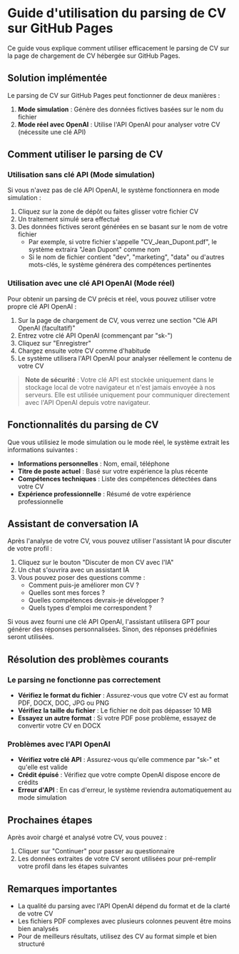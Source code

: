 # Guide d'utilisation du parsing de CV sur GitHub Pages

Ce guide vous explique comment utiliser efficacement le parsing de CV sur la page de chargement de CV hébergée sur GitHub Pages.

## Solution implémentée

Le parsing de CV sur GitHub Pages peut fonctionner de deux manières :

1. **Mode simulation** : Génère des données fictives basées sur le nom du fichier
2. **Mode réel avec OpenAI** : Utilise l'API OpenAI pour analyser votre CV (nécessite une clé API)

## Comment utiliser le parsing de CV

### Utilisation sans clé API (Mode simulation)

Si vous n'avez pas de clé API OpenAI, le système fonctionnera en mode simulation :

1. Cliquez sur la zone de dépôt ou faites glisser votre fichier CV
2. Un traitement simulé sera effectué
3. Des données fictives seront générées en se basant sur le nom de votre fichier
   - Par exemple, si votre fichier s'appelle "CV_Jean_Dupont.pdf", le système extraira "Jean Dupont" comme nom
   - Si le nom de fichier contient "dev", "marketing", "data" ou d'autres mots-clés, le système générera des compétences pertinentes

### Utilisation avec une clé API OpenAI (Mode réel)

Pour obtenir un parsing de CV précis et réel, vous pouvez utiliser votre propre clé API OpenAI :

1. Sur la page de chargement de CV, vous verrez une section "Clé API OpenAI (facultatif)"
2. Entrez votre clé API OpenAI (commençant par "sk-")
3. Cliquez sur "Enregistrer"
4. Chargez ensuite votre CV comme d'habitude
5. Le système utilisera l'API OpenAI pour analyser réellement le contenu de votre CV

> **Note de sécurité** : Votre clé API est stockée uniquement dans le stockage local de votre navigateur et n'est jamais envoyée à nos serveurs. Elle est utilisée uniquement pour communiquer directement avec l'API OpenAI depuis votre navigateur.

## Fonctionnalités du parsing de CV

Que vous utilisiez le mode simulation ou le mode réel, le système extrait les informations suivantes :

- **Informations personnelles** : Nom, email, téléphone
- **Titre de poste actuel** : Basé sur votre expérience la plus récente
- **Compétences techniques** : Liste des compétences détectées dans votre CV
- **Expérience professionnelle** : Résumé de votre expérience professionnelle

## Assistant de conversation IA

Après l'analyse de votre CV, vous pouvez utiliser l'assistant IA pour discuter de votre profil :

1. Cliquez sur le bouton "Discuter de mon CV avec l'IA"
2. Un chat s'ouvrira avec un assistant IA
3. Vous pouvez poser des questions comme :
   - Comment puis-je améliorer mon CV ?
   - Quelles sont mes forces ?
   - Quelles compétences devrais-je développer ?
   - Quels types d'emploi me correspondent ?

Si vous avez fourni une clé API OpenAI, l'assistant utilisera GPT pour générer des réponses personnalisées. Sinon, des réponses prédéfinies seront utilisées.

## Résolution des problèmes courants

### Le parsing ne fonctionne pas correctement

- **Vérifiez le format du fichier** : Assurez-vous que votre CV est au format PDF, DOCX, DOC, JPG ou PNG
- **Vérifiez la taille du fichier** : Le fichier ne doit pas dépasser 10 MB
- **Essayez un autre format** : Si votre PDF pose problème, essayez de convertir votre CV en DOCX

### Problèmes avec l'API OpenAI

- **Vérifiez votre clé API** : Assurez-vous qu'elle commence par "sk-" et qu'elle est valide
- **Crédit épuisé** : Vérifiez que votre compte OpenAI dispose encore de crédits
- **Erreur d'API** : En cas d'erreur, le système reviendra automatiquement au mode simulation

## Prochaines étapes

Après avoir chargé et analysé votre CV, vous pouvez :

1. Cliquer sur "Continuer" pour passer au questionnaire
2. Les données extraites de votre CV seront utilisées pour pré-remplir votre profil dans les étapes suivantes

## Remarques importantes

- La qualité du parsing avec l'API OpenAI dépend du format et de la clarté de votre CV
- Les fichiers PDF complexes avec plusieurs colonnes peuvent être moins bien analysés
- Pour de meilleurs résultats, utilisez des CV au format simple et bien structuré
